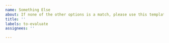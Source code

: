 ```yaml
---
name: Something Else
about: If none of the other options is a match, please use this template
title: ''
labels: to-evaluate
assignees: ''

---
```



